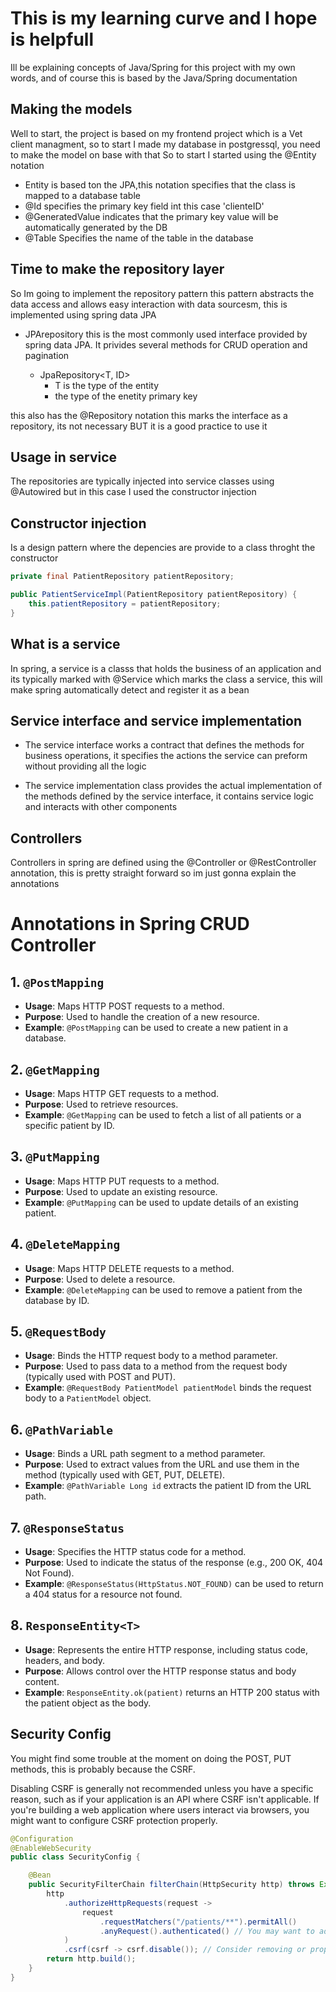 # This is my learning curve and I hope is helpfull

Ill be explaining concepts of Java/Spring for this project with my own words, and of course this is based by the Java/Spring documentation 

## Making the models

Well to start, the project is based on my frontend project which is a Vet client managment, so to start I made my database in postgressql, you need to make the model on base with that
So to start I started using the @Entity notation

- Entity is based ton the JPA,this notation specifies that the class is mapped to a database table
- @Id specifies the primary key field int this case 'clienteID'
- @GeneratedValue indicates that the primary key value will be automatically generated by the DB
- @Table Specifies the name of the table in the database 

## Time to make the repository layer
So Im going to implement the repository pattern this pattern abstracts the data access and allows easy interaction with data sourcesm, this is implemented using spring data JPA

- JPArepository this is the most commonly used interface provided by spring data JPA. It privides several methods for CRUD operation and pagination

    - JpaRepository<T, ID>
        - T is the type of the entity
        - the type of the enetity primary key

this also has the @Repository notation this marks the interface as a repository, its not necessary BUT it is a good practice to use it

## Usage in service
The repositories are typically injected into service classes using @Autowired but in this case I used the constructor injection

## Constructor injection
Is a design pattern where the depencies are provide to a class throght the constructor
```java
private final PatientRepository patientRepository;

public PatientServiceImpl(PatientRepository patientRepository) {
    this.patientRepository = patientRepository;
}
```

## What is a service
In spring, a service is a classs that holds the business of an application and its typically marked with @Service which marks the class a service, this will make spring automatically detect and register it as a bean

## Service interface and service implementation

- The service interface works a contract that defines the methods for business operations, it specifies the actions the service can preform without providing all the logic

- The service implementation class provides the actual implementation of the methods defined by the service interface, it contains service logic and interacts with other components

## Controllers

Controllers in spring are defined using the @Controller or @RestController annotation, this is pretty straight forward so im just gonna explain the annotations

# Annotations in Spring CRUD Controller

## 1. `@PostMapping`

- **Usage**: Maps HTTP POST requests to a method.
- **Purpose**: Used to handle the creation of a new resource.
- **Example**: `@PostMapping` can be used to create a new patient in a database.

## 2. `@GetMapping`

- **Usage**: Maps HTTP GET requests to a method.
- **Purpose**: Used to retrieve resources.
- **Example**: `@GetMapping` can be used to fetch a list of all patients or a specific patient by ID.

## 3. `@PutMapping`

- **Usage**: Maps HTTP PUT requests to a method.
- **Purpose**: Used to update an existing resource.
- **Example**: `@PutMapping` can be used to update details of an existing patient.

## 4. `@DeleteMapping`

- **Usage**: Maps HTTP DELETE requests to a method.
- **Purpose**: Used to delete a resource.
- **Example**: `@DeleteMapping` can be used to remove a patient from the database by ID.

## 5. `@RequestBody`

- **Usage**: Binds the HTTP request body to a method parameter.
- **Purpose**: Used to pass data to a method from the request body (typically used with POST and PUT).
- **Example**: `@RequestBody PatientModel patientModel` binds the request body to a `PatientModel` object.

## 6. `@PathVariable`

- **Usage**: Binds a URL path segment to a method parameter.
- **Purpose**: Used to extract values from the URL and use them in the method (typically used with GET, PUT, DELETE).
- **Example**: `@PathVariable Long id` extracts the patient ID from the URL path.

## 7. `@ResponseStatus`

- **Usage**: Specifies the HTTP status code for a method.
- **Purpose**: Used to indicate the status of the response (e.g., 200 OK, 404 Not Found).
- **Example**: `@ResponseStatus(HttpStatus.NOT_FOUND)` can be used to return a 404 status for a resource not found.

## 8. `ResponseEntity<T>`

- **Usage**: Represents the entire HTTP response, including status code, headers, and body.
- **Purpose**: Allows control over the HTTP response status and body content.
- **Example**: `ResponseEntity.ok(patient)` returns an HTTP 200 status with the patient object as the body.


## Security Config

You might find some trouble at the moment on doing the POST, PUT methods, this is probably because the CSRF.

Disabling CSRF is generally not recommended unless you have a specific reason, such as if your application is an API where CSRF isn't applicable. If you're building a web application where users interact via browsers, you might want to configure CSRF protection properly.

```java
@Configuration
@EnableWebSecurity
public class SecurityConfig {

    @Bean
    public SecurityFilterChain filterChain(HttpSecurity http) throws Exception {
        http
            .authorizeHttpRequests(request -> 
                request
                    .requestMatchers("/patients/**").permitAll()
                    .anyRequest().authenticated() // You may want to add this for other endpoints
            )
            .csrf(csrf -> csrf.disable()); // Consider removing or properly configuring CSRF
        return http.build();
    }
}

```
